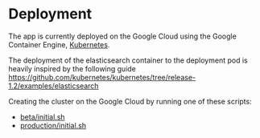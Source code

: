 # Deployment

The app is currently deployed on the Google Cloud using the Google Container
Engine, [Kubernetes](http://kubernetes.io/).

The deployment of the elasticsearch container to the deployment pod is heavily
inspired by the following guide
https://github.com/kubernetes/kubernetes/tree/release-1.2/examples/elasticsearch

Creating the cluster on the Google Cloud by running one of these scripts:

- [beta/initial.sh](./beta/initial.sh)
- [production/initial.sh](./production/initial.sh)
